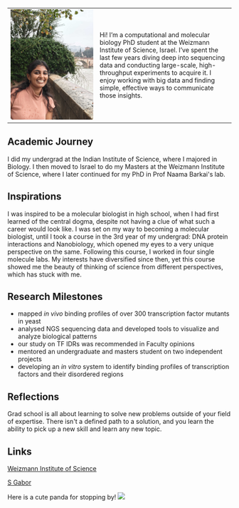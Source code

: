 <table>
  <tr>
    <td>
      <img src="DK.jpg" width="2000">
    </td>
    <td>
     Hi! I’m a computational and molecular biology PhD student at the Weizmann Institute of Science, Israel. I’ve spent the last few years diving deep into sequencing data and conducting large-scale, high-throughput experiments to acquire it. I enjoy working with big data and finding simple, effective ways to communicate those insights.
    </td>
  </tr>
</table>
 
## Academic Journey
I did my undergrad at the Indian Institute of Science, where I majored in Biology. I then moved to Israel to do my Masters at the Weizmann Institute of Science, where I later continued for my PhD in Prof Naama Barkai's lab. 

## Inspirations
I was inspired to be a molecular biologist in high school, when I had first learned of the central dogma, despite not having a clue of what such a career would look like. I was set on my way to becoming a molecular biologist, until I took a course in the 3rd year of my undergrad: DNA protein interactions and Nanobiology, which opened my eyes to a very unique perspective on the same. Following this course, I worked in four single molecule labs. My interests have diversified since then, yet this course showed me the beauty of thinking of science from different perspectives, which has stuck with me. 

## Research Milestones
* mapped _in vivo_ binding profiles of over 300 transcription factor mutants in yeast
* analysed NGS sequencing data and developed tools to visualize and analyze biological patterns
* our study on TF IDRs was recommended in Faculty opinions
* mentored an undergraduate and masters student on two independent projects
* developing an _in vitro_ system to identify binding profiles of transcription factors and their disordered regions

## Reflections
Grad school is all about learning to solve new problems outside of your field of expertise. There isn't a defined path to a solution, and you learn the ability to pick up a new skill and learn any new topic.


## Links
[Weizmann Institute of Science](https://www.weizmann.ac.il/pages/)

[S Gabor](https://szabgab.com/)

Here is a cute panda for stopping by!
<img src="https://media.istockphoto.com/id/523761634/photo/cute-panda-bear-climbing-in-tree.jpg?s=1024x1024&w=is&k=20&c=lPEeunHgg_aSKS-Cj-c7jrGoSxi4B7NgvwRTigMXLMs=" width="300" />
